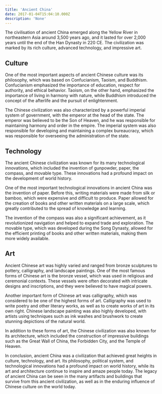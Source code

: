 ```yaml
---
title: 'Ancient China'
date: 2017-01-04T15:04:10.000Z
description: 'None'
---
```


The civilisation of ancient China emerged along the Yellow River in northeastern Asia around 3,500 years ago, and it lasted for over 2,000 years until the end of the Han Dynasty in 220 CE. The civilization was marked by its rich culture, advanced technology, and impressive art.

## Culture 
One of the most important aspects of ancient Chinese culture was its philosophy, which was based on Confucianism, Taoism, and Buddhism. Confucianism emphasized the importance of education, respect for authority, and ethical behavior. Taoism, on the other hand, emphasized the importance of living in harmony with nature, while Buddhism introduced the concept of the afterlife and the pursuit of enlightenment.

The Chinese civilization was also characterized by a powerful imperial system of government, with the emperor at the head of the state. The emperor was believed to be the Son of Heaven, and he was responsible for maintaining harmony and order in the empire. The imperial system was also responsible for developing and maintaining a complex bureaucracy, which was responsible for overseeing the administration of the state.

## Technology  
The ancient Chinese civilization was known for its many technological innovations, which included the invention of gunpowder, paper, the compass, and movable type. These innovations had a profound impact on the development of world history.

One of the most important technological innovations in ancient China was the invention of paper. Before this, writing materials were made from silk or bamboo, which were expensive and difficult to produce. Paper allowed for the creation of books and other written materials on a large scale, which greatly contributed to the spread of knowledge and learning.

The invention of the compass was also a significant achievement, as it revolutionized navigation and helped to expand trade and exploration. The movable type, which was developed during the Song Dynasty, allowed for the efficient printing of books and other written materials, making them more widely available.

## Art  
Ancient Chinese art was highly varied and ranged from bronze sculptures to pottery, calligraphy, and landscape paintings. One of the most famous forms of Chinese art is the bronze vessel, which was used in religious and ceremonial contexts. These vessels were often decorated with intricate designs and inscriptions, and they were believed to have magical powers.

Another important form of Chinese art was calligraphy, which was considered to be one of the highest forms of art. Calligraphy was used to write poetry and other literary works, as well as to create works of art in its own right. Chinese landscape painting was also highly developed, with artists using techniques such as ink washes and brushwork to create stunning depictions of the natural world.

In addition to these forms of art, the Chinese civilization was also known for its architecture, which included the construction of impressive buildings such as the Great Wall of China, the Forbidden City, and the Temple of Heaven.

In conclusion, ancient China was a civilization that achieved great heights in culture, technology, and art. Its philosophy, political system, and technological innovations had a profound impact on world history, while its art and architecture continue to inspire and amaze people today. The legacy of ancient China can be seen in the many artifacts and buildings that survive from this ancient civilization, as well as in the enduring influence of Chinese culture on the world today.

